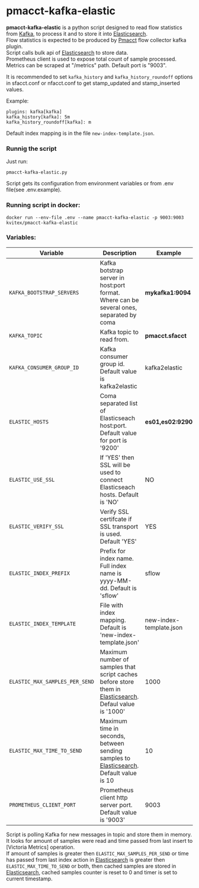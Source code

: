 # pmacct-kafka-elastic
**pmacct-kafka-elastic** is a python script designed to read flow statistics from [Kafka], to process it and to store it into [Elasticsearch].\
Flow statistics is expected to be produced  by [Pmacct] flow collector kafka plugin.\
Script calls bulk api of [Elasticsearch] to store data.\
Prometheus client is used to expose total count of sample processed. Metrics can be scraped at "/metrics" path. Default port is "9003".

It is recommended  to set `kafka_history` and `kafka_history_roundoff` options in sfacct.conf or nfacct.conf to get stamp_updated and stamp_inserted values.

Example:
```
plugins: kafka[kafka]
kafka_history[kafka]: 5m
kafka_history_roundoff[kafka]: m
```
Default index mapping is in the file `new-index-template.json`.

### Runnig the script

Just run:
```
pmacct-kafka-elastic.py
```
Script gets its  configuration from environment variables or from .env file(see .env.example).

### Running script in docker:

```
docker run --env-file .env --name pmacct-kafka-elastic -p 9003:9003 kvitex/pmacct-kafka-elastic 
```

### Variables:

Variable | Description | Example
--- | --- | ---
`KAFKA_BOOTSTRAP_SERVERS` | Kafka botstrap server in host:port format. Where can be several ones, separated by coma  |  **mykafka1:9094**
`KAFKA_TOPIC` | Kafka topic to read from.|  **pmacct.sfacct**
`KAFKA_CONSUMER_GROUP_ID` | Kafka consumer group id. Default value is  kafka2elastic | kafka2elastic
`ELASTIC_HOSTS` | Coma separated list of Elasticseach host:port. Default value for port is '9200'| **es01,es02:9290**
`ELASTIC_USE_SSL` |If 'YES' then SSL will be used to connect Elasticseach hosts. Default is 'NO' |  NO
`ELASTIC_VERIFY_SSL` | Verify SSL certifcate if SSL transport is used. Default 'YES'  | YES
`ELASTIC_INDEX_PREFIX` | Prefix for index name. Full index name is yyyy-MM-dd. Default is 'sflow' | sflow
`ELASTIC_INDEX_TEMPLATE` | File with index mapping. Default is 'new-index-template.json' | new-index-template.json
`ELASTIC_MAX_SAMPLES_PER_SEND` | Maximum number of samples that script caches before store them in  [Elasticsearch]. Defaul value is '1000'  | 1000
`ELASTIC_MAX_TIME_TO_SEND` | Maximum time in seconds, between sending samples to  [Elasticsearch]. Default value is 10 | 10
`PROMETHEUS_CLIENT_PORT` | Prometheus client http server port. Default value is '9003' | 9003

Script is polling Kafka for new messages in topic and store them in memory. It looks for amount of samples were read and time passed from last insert to [Victoria Metrics] operation.\
If amount of samples is greater then `ELASTIC_MAX_SAMPLES_PER_SEND`  or time has passed from last index action in [Elasticsearch] is greater then `ELASTIC_MAX_TIME_TO_SEND` or both, then cached samples are stored in [Elasticsearch], cached samples counter is reset to 0 and timer is set to current timestamp.




[//]:#

[pmacct]: <http://www.pmacct.net/>
[Elasticsearch]: <https://www.elastic.co/> 
[kafka]: <https://kafka.apache.org/>
